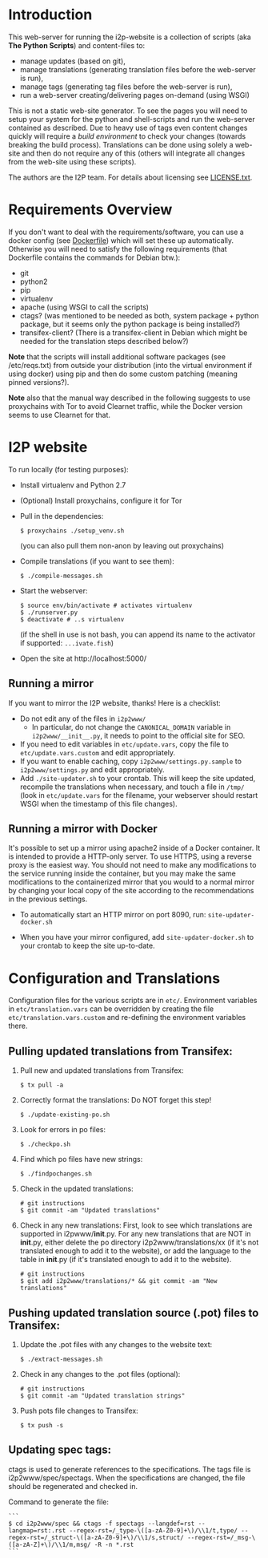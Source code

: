 # Introduction

This web-server for running the i2p-website is a collection of scripts (aka **The Python Scripts**) and content-files to:

* manage updates (based on git),
* manage translations (generating translation files before the web-server is run),
* manage tags (generating tag files before the web-server is run),
* run a web-server creating/delivering pages on-demand (using WSGI)

This is not a static web-site generator. To see the pages you will need to setup your system for the python and shell-scripts and run the web-server contained as described. Due to heavy use of tags even content changes quickly will require a *build environment* to check your changes (towards breaking the build process). Translations can be done using solely a web-site and then do not require any of this (others will integrate all changes from the web-site using these scripts).

The authors are the I2P team. For details about licensing see [LICENSE.txt](/LICENSE.txt).



# Requirements Overview

If you don't want to deal with the requirements/software, you can use a docker config (see [Dockerfile](/Dockerfile)) which will set these up automatically. Otherwise you will need to satisfy the following requirements (that Dockerfile contains the commands for Debian btw.):

* git
* python2
* pip
* virtualenv
* apache (using WSGI to call the scripts)
* ctags? (was mentioned to be needed as both, system package + python package, but it seems only the python package is being installed?)
* transifex-client? (There is a transifex-client in Debian which might be needed for the translation steps described below?)

**Note** that the scripts will install additional software packages (see /etc/reqs.txt) from outside your distribution (into the virtual environment if using docker) using pip and then do some custom patching (meaning pinned versions?). 

**Note** also that the manual way described in the following suggests to use proxychains with Tor to avoid Clearnet traffic, while the Docker version seems to use Clearnet for that.



# I2P website

To run locally (for testing purposes):

- Install virtualenv and Python 2.7

- (Optional) Install proxychains, configure it for Tor

- Pull in the dependencies:

    ```
    $ proxychains ./setup_venv.sh
    ```

    (you can also pull them non-anon by leaving out proxychains)

- Compile translations (if you want to see them):

    ```
    $ ./compile-messages.sh
    ```

- Start the webserver:

    ```
    $ source env/bin/activate # activates virtualenv
    $ ./runserver.py
    $ deactivate # ..s virtualenv
    ```

    (if the shell in use is not bash, you can append its name to the activator if supported: `...ivate.fish`)

- Open the site at http://localhost:5000/

## Running a mirror

If you want to mirror the I2P website, thanks! Here is a checklist:

- Do not edit any of the files in `i2p2www/` 
  - In particular, do not change the `CANONICAL_DOMAIN` variable in
    `i2p2www/__init__.py`, it needs to point to the official site for SEO.
- If you need to edit variables in `etc/update.vars`, copy the file to
  `etc/update.vars.custom` and edit appropriately.
- If you want to enable caching, copy `i2p2www/settings.py.sample` to
  `i2p2www/settings.py` and edit appropriately.
- Add `./site-updater.sh` to your crontab. This will keep the site updated,
  recompile the translations when necessary, and touch a file in `/tmp/`
  (look in `etc/update.vars` for the filename, your webserver should restart
  WSGI when the timestamp of this file changes).
  
## Running a mirror with Docker

It's possible to set up a mirror using apache2 inside of a Docker container.
It is intended to provide a HTTP-only server. To use HTTPS, using a reverse proxy
is the easiest way. You should not need to make any modifications to the
service running inside the container, but you may make the same modifications
to the containerized mirror that you would to a normal mirror by changing your
local copy of the site according to the recommendations in the previous 
settings.

- To automatically start an HTTP mirror on port 8090, run: `site-updater-docker.sh`

- When you have your mirror configured, add `site-updater-docker.sh` to your crontab
to keep the site up-to-date.

# Configuration and Translations

Configuration files for the various scripts are in `etc/`. Environment variables
in `etc/translation.vars` can be overridden by creating the file
`etc/translation.vars.custom` and re-defining the environment variables there.

## Pulling updated translations from Transifex:

1. Pull new and updated translations from Transifex:

    ```
    $ tx pull -a
    ```

2. Correctly format the translations:
   Do NOT forget this step!

    ```
    $ ./update-existing-po.sh
    ```

3. Look for errors in po files:

    ```
    $ ./checkpo.sh
    ```

4. Find which po files have new strings:

    ```
    $ ./findpochanges.sh
    ```

5. Check in the updated translations:

    ```
    # git instructions
    $ git commit -am "Updated translations"
    ```

6. Check in any new translations:
   First, look to see which translations are supported in i2pwww/__init__.py.
   For any new translations that are NOT in __init__.py,
   either delete the po directory i2p2www/translations/xx (if it's not translated enough to add it to the website),
   or add the language to the table in __init__.py (if it's translated enough to add it to the website).

    ```
    # git instructions
    $ git add i2p2www/translations/* && git commit -am "New translations"
    ```

## Pushing updated translation source (.pot) files to Transifex:

1. Update the .pot files with any changes to the website text:

    ```
    $ ./extract-messages.sh
    ```

2. Check in any changes to the .pot files (optional):

    ```
    # git instructions
    $ git commit -am "Updated translation strings"
    ```

3. Push pots file changes to Transifex:

    ```
    $ tx push -s
    ```

## Updating spec tags:

ctags is used to generate references to the specifications.
The tags file is i2p2www/spec/spectags.
When the specifications are changed, the file should be regenerated and checked in.

Command to generate the file:

    ```
    $ cd i2p2www/spec && ctags -f spectags --langdef=rst --langmap=rst:.rst --regex-rst=/_type-\([a-zA-Z0-9]+\)/\\1/t,type/ --regex-rst=/_struct-\([a-zA-Z0-9]+\)/\\1/s,struct/ --regex-rst=/_msg-\([a-zA-Z]+\)/\\1/m,msg/ -R -n *.rst
    ```
